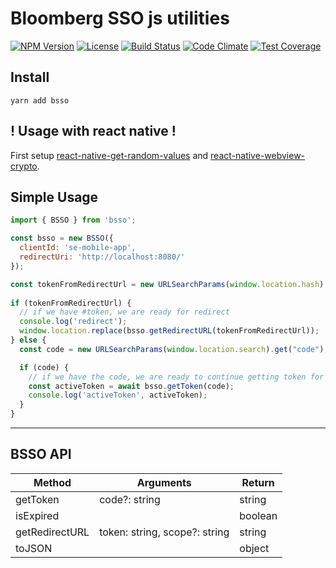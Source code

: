 # Bloomberg SSO js utilities
[![NPM Version][npm-v]][package-url]
[![License][license]][package-url]
[![Build Status](https://travis-ci.org/jcgertig/bsso.svg?branch=master)](https://travis-ci.org/jcgertig/bsso)
[![Code Climate](https://codeclimate.com/github/jcgertig/bsso/badges/gpa.svg)](https://codeclimate.com/github/jcgertig/bsso)
[![Test Coverage](https://codeclimate.com/github/jcgertig/bsso/badges/coverage.svg)](https://codeclimate.com/github/jcgertig/bsso/coverage)

## Install

```
yarn add bsso
```

## ! Usage with react native !
First setup [react-native-get-random-values](https://github.com/LinusU/react-native-get-random-values) and [react-native-webview-crypto](https://github.com/webview-crypto/react-native-webview-crypto).


## Simple Usage
```js
import { BSSO } from 'bsso';

const bsso = new BSSO({
  clientId: 'se-mobile-app',
  redirectUri: 'http://localhost:8080/'
});

const tokenFromRedirectUrl = new URLSearchParams(window.location.hash).get('#token');
	
if (tokenFromRedirectUrl) {
  // if we have #token, we are ready for redirect
  console.log('redirect');
  window.location.replace(bsso.getRedirectURL(tokenFromRedirectUrl));
} else {
  const code = new URLSearchParams(window.location.search).get("code");

  if (code) {
    // if we have the code, we are ready to continue getting token for authorization
    const activeToken = await bsso.getToken(code);
    console.log('activeToken', activeToken);
  }
}
```

-------------------------------

## BSSO API


| Method         | Arguments                     | Return  |
|----------------|-------------------------------|---------|
| getToken       | code?: string                 | string  |
| isExpired      |                               | boolean |
| getRedirectURL | token: string, scope?: string | string  |
| toJSON         |                               | object  |


[npm-v]: https://img.shields.io/npm/v/bsso.svg
[license]: https://img.shields.io/npm/l/bsso.svg
[package-url]: https://npmjs.com/package/bsso
